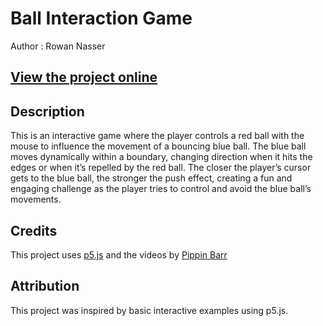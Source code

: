 # Ball Interaction Game
Author : Rowan Nasser

## [View the project online](https://naw-r.github.io/CART-253/Projects/1-Art-Jam/)

## Description
This is an interactive game where the player controls a red ball with the mouse to influence the movement of a bouncing blue ball. The blue ball moves dynamically within a boundary, changing direction when it hits the edges or when it’s repelled by the red ball. The closer the player’s cursor gets to the blue ball, the stronger the push effect, creating a fun and engaging challenge as the player tries to control and avoid the blue ball’s movements.

## Credits
This project uses [p5.js](https://p5js.org) and the videos by [Pippin Barr](https://pippinbarr.com/cart253/schedule)

## Attribution
This project was inspired by basic interactive examples using p5.js. 

